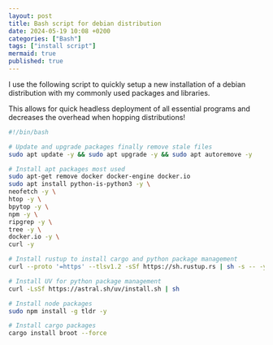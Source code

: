 ```yaml
---
layout: post
title: Bash script for debian distribution
date: 2024-05-19 10:08 +0200
categories: ["Bash"]
tags: ["install script"]
mermaid: true
published: true
---
```


I use the following script to quickly setup a new installation of a debian distribution with my commonly used packages and libraries. 

This allows for quick headless deployment of all essential programs and decreases the overhead when hopping distributions! 

```bash
#!/bin/bash

# Update and upgrade packages finally remove stale files
sudo apt update -y && sudo apt upgrade -y && sudo apt autoremove -y

# Install apt packages most used
sudo apt-get remove docker docker-engine docker.io
sudo apt install python-is-python3 -y \
neofetch -y \
htop -y \
bpytop -y \
npm -y \
ripgrep -y \
tree -y \
docker.io -y \
curl -y

# Install rustup to install cargo and python package management
curl --proto '=https' --tlsv1.2 -sSf https://sh.rustup.rs | sh -s -- -y

# Install UV for python package management
curl -LsSf https://astral.sh/uv/install.sh | sh

# Install node packages
sudo npm install -g tldr -y

# Install cargo packages
cargo install broot --force
```